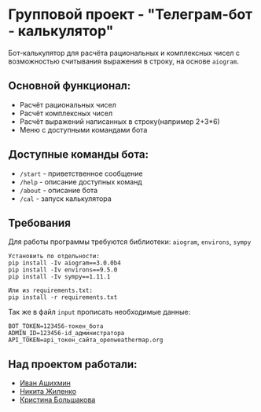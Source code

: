# Групповой проект - "Телеграм-бот - калькулятор"

Бот-калькулятор для расчёта рациональных и комплексных чисел с возможностью считывания выражения в строку, на
основе `aiogram`.

## Основной функционал:

- Расчёт рациональных чисел
- Расчёт комплексных чисел
- Расчёт выражений написанных в строку(например 2+3*6)
- Меню с доступными командами бота

## Доступные команды бота:

- `/start` - приветственное сообщение
- `/help` - описание доступных команд
- `/about` - описание бота
- `/cal` - запуск калькулятора

## Требования

Для работы программы требуются библиотеки: `aiogram`, `environs`, `sympy`

```commandline
Установить по отдельности:
pip install -Iv aiogram==3.0.0b4
pip install -Iv environs==9.5.0
pip install -Iv sympy==1.11.1

Или из requirements.txt:
pip install -r requirements.txt
```
Так же в файл `input` прописать необходимые данные:
```commandline
BOT_TOKEN=123456-токен_бота
ADMIN_ID=123456-id_администратора
API_TOKEN=api_токен_сайта_openweathermap.org
```
## Над проектом работали:
- [Иван Ашихмин](https://github.com/proDreams)
- [Никита Жиленко](https://github.com/NikitaStelent)
- [Кристина Большакова](https://github.com/KristinaBolshakova)